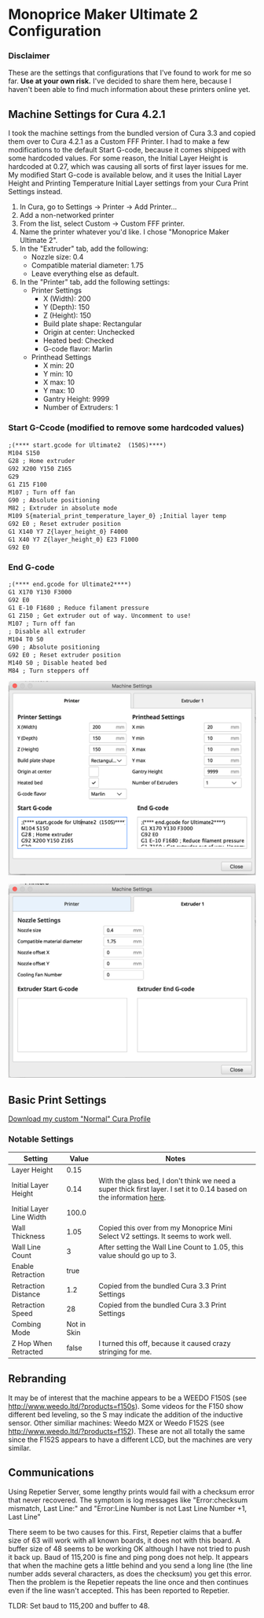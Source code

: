 # Monoprice Maker Ultimate 2 Configuration

### Disclaimer
These are the settings that configurations that I've found to work for me so far.  **Use at your own risk.**  I've decided to share them here, because I haven't been able to find much information about these printers online yet.

## Machine Settings for Cura 4.2.1

I took the machine settings from the bundled version of Cura 3.3 and copied them over to Cura 4.2.1 as a Custom FFF Printer.  I had to make a few modifications to the default Start G-code, because it comes shipped with some hardcoded values.  For some reason, the Initial Layer Height is hardcoded at 0.27, which was causing all sorts of first layer issues for me.  My modified Start G-code is available below, and it uses the Initial Layer Height and Printing Temperature Initial Layer settings from your Cura Print Settings instead.

1. In Cura, go to Settings -> Printer -> Add Printer...
2. Add a non-networked printer
3. From the list, select Custom -> Custom FFF printer.
4. Name the printer whatever you'd like.  I chose "Monoprice Maker Ultimate 2".
5. In the "Extruder" tab, add the following:
    * Nozzle size: 0.4
    * Compatible material diameter: 1.75
    * Leave everything else as default.
6. In the "Printer" tab, add the following settings:
    * Printer Settings
        * X (Width): 200
        * Y (Depth): 150
        * Z (Height): 150
        * Build plate shape: Rectangular
        * Origin at center: Unchecked
        * Heated bed: Checked
        * G-code flavor: Marlin
    * Printhead Settings
        * X min: 20
        * Y min: 10
        * X max: 10
        * Y max: 10
        * Gantry Height: 9999
        * Number of Extruders: 1

### Start G-Ccode (modified to remove some hardcoded values)
```
;(**** start.gcode for Ultimate2  (150S)****)
M104 S150
G28 ; Home extruder
G92 X200 Y150 Z165
G29
G1 Z15 F100
M107 ; Turn off fan
G90 ; Absolute positioning
M82 ; Extruder in absolute mode
M109 S{material_print_temperature_layer_0} ;Initial layer temp
G92 E0 ; Reset extruder position
G1 X140 Y7 Z{layer_height_0} F4000
G1 X40 Y7 Z{layer_height_0} E23 F1000
G92 E0
```

### End G-code
```
;(**** end.gcode for Ultimate2****)
G1 X170 Y130 F3000
G92 E0
G1 E-10 F1680 ; Reduce filament pressure
G1 Z150 ; Get extruder out of way. Uncomment to use!
M107 ; Turn off fan
; Disable all extruder
M104 T0 S0
G90 ; Absolute positioning
G92 E0 ; Reset extruder position
M140 S0 ; Disable heated bed
M84 ; Turn steppers off
```

![Printer Settings](assets/machine-settings-printer-screenshot.png)

![Extruder Settings](assets/machine-settings-extruder-screenshot.png)

## Basic Print Settings

[Download my custom "Normal" Cura Profile](assets/normal-print-settings.curaprofile)

### Notable Settings
| Setting                  | Value          | Notes |
| -------------------------| -------------- | ----- |
| Layer Height             | 0.15           |       |
| Initial Layer Height     | 0.14           | With the glass bed, I don't think we need a super thick first layer.  I set it to 0.14 based on the information [here](https://3dprinterwiki.info/tips/first-layer-settings/).
| Initial Layer Line Width | 100.0          |       |
| Wall Thickness           | 1.05           | Copied this over from my Monoprice Mini Select V2 settings.  It seems to work well. |
| Wall Line Count          | 3              | After setting the Wall Line Count to 1.05, this value should go up to 3. |
| Enable Retraction        | true           |       |
| Retraction Distance      | 1.2            | Copied from the bundled Cura 3.3 Print Settings |
| Retraction Speed         | 28             | Copied from the bundled Cura 3.3 Print Settings |
| Combing Mode             | Not in Skin    |       |
| Z Hop When Retracted     | false          | I turned this off, because it caused crazy stringing for me. |
## Rebranding
It may be of interest that the machine appears to be a WEEDO F150S (see http://www.weedo.ltd/?products=f150s). Some videos for the F150 show different bed leveling, so the S may indicate the addition of the inductive sensor. Other similiar machines: Weedo M2X or Weedo F152S (see http://www.weedo.ltd/?products=f152). These are not all totally the same since the F152S appears to have a different LCD, but the machines are very similar.
## Communications
Using Repetier Server, some lengthy prints would fail with a checksum error that never recovered. The symptom is log messages like "Error:checksum mismatch, Last Line:" and "Error:Line Number is not Last Line Number +1, Last Line"

There seem to be two causes for this. First, Repetier claims that a buffer size of 63 will work with all known boards, it does not with this board. A buffer size of 48 seems to be working OK although I have not tried to push it back up. Baud of 115,200 is fine and ping pong does not help. It appears that when the machine gets a little behind and you send a long line (the line number adds several characters, as does the checksum) you get this error. Then the problem is the Repetier repeats the line once and then continues even if the line wasn't accepted. This has been reported to Repetier. 

TLDR: Set baud to 115,200 and buffer to 48.

